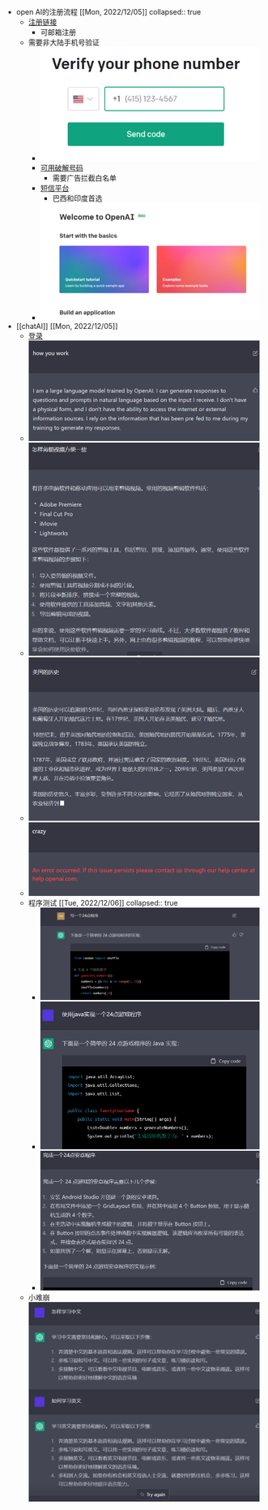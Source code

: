 - open AI的注册流程 [[Mon, 2022/12/05]]
  collapsed:: true
	- [注册链接](https://link.zhihu.com/?target=https%3A//beta.openai.com/signup)
		- 可邮箱注册
	- 需要非大陆手机号验证
		- ![image.png](../assets/image_1670235904152_0.png)
		- [可用破解号码](https://link.zhihu.com/?target=https%3A//sms24.info/en/messages/OpenAI/)
			- 需要广告拦截白名单
		- [短信平台](sms-activate.org)
			- 巴西和印度首选
		- ![image.png](../assets/image_1670237886147_0.png)
- [[chatAI]] [[Mon, 2022/12/05]]
	- [登录](https://chat.openai.com/auth/login)
	- ![image.png](../assets/image_1670238152671_0.png)
	- ![image.png](../assets/image_1670238317999_0.png)
	- ![image.png](../assets/image_1670238401168_0.png)
	- ![image.png](../assets/image_1670238584508_0.png)
	- 程序测试 [[Tue, 2022/12/06]]
	  collapsed:: true
		- ![image.png](../assets/image_1670316344441_0.png)
		- ![image.png](../assets/image_1670316419533_0.png)
		- ![image.png](../assets/image_1670316480355_0.png)
	- 小难崩
	  ![image.png](../assets/image_1670316702971_0.png)